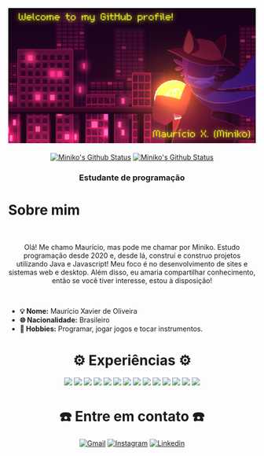 <div align="center">
  <a href="https://github.com/mini-niko"><img src="./niko.png"></a></br></br>
  <a href="https://github.com/mini-niko"><img src="https://github-readme-stats.vercel.app/api?username=mini-niko&hide_border=true&show_icons=true&theme=radical" alt="Miniko's Github Status"></a>
  <a href="https://github.com/mini-niko"><img src="http://github-readme-streak-stats.herokuapp.com?user=mini-niko&theme=radical&hide_border=true&date_format=j%20M%5B%20Y%5D" alt="Miniko's Github Status"></a><br>
  <h3>Estudante de programação</h3>
</div>

<div>
  <h1>Sobre mim</h1>
  <br>
  <p align="center">Olá! Me chamo Maurício, mas pode me chamar por Miniko. Estudo programação desde 2020 e, desde lá, construí e construo projetos utilizando Java e Javascript! Meu foco é no desenvolvimento de sites e sistemas web e desktop. Além disso, eu amaria compartilhar conhecimento, então se você tiver interesse, estou à disposição!</p>
  <br>
  <div align="left">
    <ul>
      <li>
        <b>💡 Nome:</b> Maurício Xavier de Oliveira
      </li>
      <li>
        <b>🌐 Nacionalidade:</b> Brasileiro
      </li>
      <li>
        <b>🎯 Hobbies:</b> Programar, jogar jogos e tocar instrumentos.
      </li>
    </ul>
  </div>
</div>

<div align="center">
  <h1>⚙️ Experiências ⚙️</h1>
  <img src="https://img.shields.io/badge/GIT-E44C30?style=for-the-badge&logo=git&logoColor=white">
  <img src="https://img.shields.io/badge/Java-d41919?style=for-the-badge&logo=openjdk&logoColor=black">
  <img src="https://img.shields.io/badge/Spring-6DB33F?style=for-the-badge&logo=spring&logoColor=white">
  <img src="https://img.shields.io/badge/Spring_Security-6DB33F?style=for-the-badge&logo=Spring-Security&logoColor=white">
  <img src="https://img.shields.io/badge/PostgreSQL-316192?style=for-the-badge&logo=postgresql&logoColor=white">
  <img src="https://img.shields.io/badge/MySQL-2f4fa8?style=for-the-badge&logo=mysql&logoColor=white">
  
  <img src="https://img.shields.io/badge/HTML-ff5500?style=for-the-badge&logo=html5&logoColor=white">
  <img src="https://img.shields.io/badge/CSS-1c59ff?style=for-the-badge&logo=css3&logoColor=white">
  <img src="https://img.shields.io/badge/Bootstrap-563D7C?style=for-the-badge&logo=bootstrap&logoColor=white">
  <img src="https://img.shields.io/badge/Tailwind_CSS-38B2AC?style=for-the-badge&logo=tailwind-css&logoColor=white">
  <img src="https://img.shields.io/badge/JavaScript-F7DF1E?style=for-the-badge&logo=javascript&logoColor=black">
  <img src="https://img.shields.io/badge/Node.js-6ac722?style=for-the-badge&logo=node.js&logoColor=white">
  <img src="https://img.shields.io/badge/Express.js-404D59?style=for-the-badge">
  <img src="https://img.shields.io/badge/React-20232A?style=for-the-badge&logo=react&logoColor=61DAFB">
</div>

<div align="center">

# ☎️ Entre em contato ☎️

[![Gmail](https://img.shields.io/badge/Gmail-D14836?style=for-the-badge&logo=gmail&logoColor=white)](mailto:xavierdeoliveiramauricio@gmail.com)
[![Instagram](https://img.shields.io/badge/Instagram-E4405F?style=for-the-badge&logo=instagram&logoColor=white)](https://www.instagram.com/mauricio_xavier_de_oliveira/)
[![Linkedin](https://img.shields.io/badge/LinkedIn-0077B5?style=for-the-badge&logo=linkedin&logoColor=white)](https://www.linkedin.com/in/maurício-xavier-de-oliveira-69878b285/)
<!--[![Telegram](https://img.shields.io/badge/Telegram-2CA5E0?style=for-the-badge&logo=telegram&logoColor=white)]() -->

</div>

<!--
Adicionar:
- Telegram
-->
